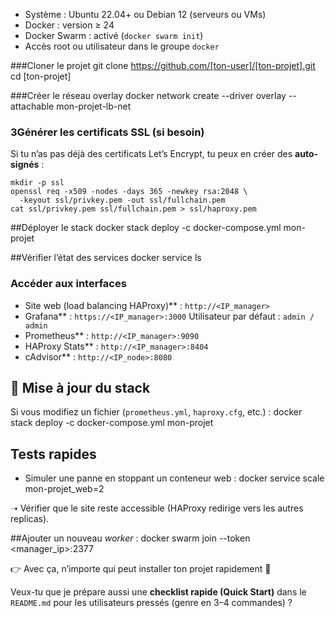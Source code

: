 * Système : Ubuntu 22.04+ ou Debian 12 (serveurs ou VMs)
* Docker : version ≥ 24
* Docker Swarm : activé (`docker swarm init`)
* Accès root ou utilisateur dans le groupe `docker`

###Cloner le projet
      git clone https://github.com/[ton-user]/[ton-projet].git
      cd [ton-projet]

###Créer le réseau overlay
      docker network create --driver overlay --attachable mon-projet-lb-net


### 3️Générer les certificats SSL (si besoin)

Si tu n’as pas déjà des certificats Let’s Encrypt, tu peux en créer des **auto-signés** :

    mkdir -p ssl
    openssl req -x509 -nodes -days 365 -newkey rsa:2048 \
      -keyout ssl/privkey.pem -out ssl/fullchain.pem
    cat ssl/privkey.pem ssl/fullchain.pem > ssl/haproxy.pem

##Déployer le stack
    docker stack deploy -c docker-compose.yml mon-projet

##Vérifier l’état des services
    docker service ls


###  Accéder aux interfaces

* Site web (load balancing HAProxy)** : `http://<IP_manager>`
* Grafana** : `https://<IP_manager>:3000`
  Utilisateur par défaut : `admin / admin`
* Prometheus** : `http://<IP_manager>:9090`
* HAProxy Stats** : `http://<IP_manager>:8404`
* cAdvisor** : `http://<IP_node>:8080`

## 🔄 Mise à jour du stack

Si vous modifiez un fichier (`prometheus.yml`, `haproxy.cfg`, etc.) :
      docker stack deploy -c docker-compose.yml mon-projet

##  Tests rapides

* Simuler une panne en stoppant un conteneur web :
        docker service scale mon-projet_web=2
 
➝ Vérifier que le site reste accessible (HAProxy redirige vers les autres replicas).

##Ajouter un nouveau *worker* :
        docker swarm join --token <token> <manager_ip>:2377
  

 

👉 Avec ça, n’importe qui peut installer ton projet rapidement 🚀

Veux-tu que je prépare aussi une **checklist rapide (Quick Start)** dans le `README.md` pour les utilisateurs pressés (genre en 3–4 commandes) ?
